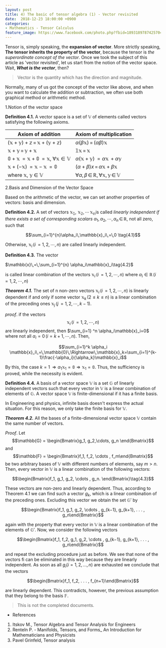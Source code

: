 ```yaml
---
layout: post
title: 4) The basic of tensor algebra (1) - Vector revisited
date:  2018-12-23 18:00:00 +0900
categories:
- Mathematics - Tensor Calculus
feature_image: https://www.facebook.com/photo.php?fbid=1893189787425704&set=a.1893187554092594&type=3&theater
---
```


Tensor is, simply speaking, the **expansion of vector**.  More strictly speaking, **The tensor inherits the property of the vector**, because the tensor is *the superordinate concept of the vector*. Once we took the subject of this article as 'vector revisited', let us start from the notion of the vector space. Wait, ***What is the vector***, then?

> Vector is the quantity which has the direction and magnitude.

Normally, many of us got the concept of the vector like above, and when you want to calculate the addition or subtraction, we often use both graphical method or arithmetic method.



 1.Notion of the vector space

**Definition 4.1.** A vector space is a set of $\mathbb{V}$ of elements called vectors satisfying the following axioms.

| Axiom of addition                                            | Axiom of multiplication                                      |
| ------------------------------------------------------------ | ------------------------------------------------------------ |
| $\mathbb{(x+y)+z}\,=\,\mathbb{x+(y+z)}$                      | $\alpha(\beta \mathbb{x})\,=\,(\alpha \beta)\mathbb{x}$      |
| $\mathbb{x} + \mathbb{y}\,=\,\mathbb{y} + \mathbb{x}$        | $\mathbb{1 x}\,=\,\mathbb{x}$                                |
| $\mathbb{0+x}\,=\mathbb{x+0}\,=\mathbb{x}$, $\forall \mathbb{x} \in \mathbb{V}$ | $\alpha(\mathbb{x+y})\,=\alpha\mathbb{x}\,+\alpha\mathbb{y}$ |
| $\mathbb{x+(-x)}\,=\mathbb{x-x}\,=\mathbb{0}$                | $(\alpha+\beta)x\,=\,\alpha\mathbb{x}+\beta\mathbb{x}$       |
| where $\mathbb{x}$,  $\mathbb{y}$ $\in$ $\mathbb{V}$         | $\forall \alpha,\,\beta\,\in\,\mathbb{R},\,\forall \mathbb{x},\,\mathbb{y}\,\in\,\mathbb{V}$ |

 2.Basis and Dimension of the Vector Space

Based on the arithmetic of the vector, we can set another properties of vectors: basis and dimension.

**Definition 4.2.** A set of vectors $\mathbb{x_1,\,\,x_2,\,\cdots\,x_n}​$ is called *linearly independent if there exists a set of corresponding scalars* ${\alpha}_1,\,{\alpha}_2,\,\cdots,\,{\alpha}_n\,\in\,\mathbb{R}​$, not all zero, such that

$$\sum_{i=1}^{n}\alpha_i\,\mathbb{x}_i\,=\,0 \tag{4.1}$$

Otherwise, $\mathbb{x}_i\,(i\,=1,2,\cdots,n)$ are called linearly independent.

**Definition 4.3.** The vector

$\mathbb{x}\,=\,\sum_{i=1}^{n} \alpha_i\mathbb{x}_i\tag{4.2}$

is called linear combination of the vectors $\mathbb{x}_i\,(i\,=1,2,\cdots,n)$ where $\alpha_i\in\mathbb{R}\, (i\,=1,2,\cdots,n)$

***Theorem 4.1.*** The set of n non-zero vectors $\mathbb{x}_i\,(i\,=1,2,\cdots,n)$ is linearly dependent if and only if some vector $\mathbb{x}_k\,(2≤k≤n)$ is a linear combination of the preceding ones $\mathbb{x}_j\,(j\,=1,2,\cdots,k-1)$.

*proof*. if the vectors $$\mathbb{x}_i\,(i\,=1,2,\cdots,n)$$ are linearly independent, then $\sum_{i=1} ^n \alpha_i\mathbb{x}_i=0$  where not all $\alpha_i=0\,(i=k+1,\cdots,n)$. Then,

$$\sum_{i=1}^k \alpha_i \mathbb{x}_i\,=\,\mathbb{0}\,\Rightarrow\,\mathbb{x}_k=\sum_{i=1}^{k-1}\frac{-\alpha_i}{\alpha_k}\mathbb{x}_i$$

By this, the case $k=1\,\Rightarrow \alpha_1 \mathbb{x}_1=\mathbb{0} \Rightarrow \mathbb{x}_1=\mathbb{0}$. Thus, the sufficiency is proved, while the necessity is evident.

**Definition 4.4.**  A basis of a vector space $\mathbb{V}$ is a set $\mathbb{G}$ of linearly independent vectors such that every vector in $\mathbb{V}$ is a linear combination of elements of $\mathbb{G}$. A vector space $\mathbb{V}$ is finite-dimensional if it has a finite basis.

In Engineering and physics, infinite basis doesn't express the actual situation. For this reason, we only take the finite basis for $\mathbb{V}$. 

***Theorem 4.2.*** All the bases of a finite-dimensional vector space $\mathbb{V}$ contain the same number of vectors.

*Proof*. Let $$\mathbb{G} = \begin{Bmatrix}g_1, g_2,\cdots, g_n \end{Bmatrix}$$ and $$\mathbb{F} = \begin{Bmatrix}f_1, f_2, \cdots , f_m\end{Bmatrix}$$ be two arbitrary bases of $\mathbb{V}$ with different numbers of elements, say $m >n$. Then, every vector in $\mathbb{V}$ is a linear combination of the following vectors:

$$\begin{Bmatrix}f_1, g_1, g_2, \cdots , g_n. \end{Bmatrix}\tag{4.3}$$

These vectors are non-zero and linearly dependent. Thus, according to Theorem 4.1 we can find such a vector $g_k$, which is a linear combination of the preceding ones. Excluding this vector we obtain the set $\mathbb{G}'$ by

$$\begin{Bmatrix}f_1, g_1, g_2, \cdots , g_{k−1}, g_{k+1}, . . . , g_n\end{Bmatrix}$$

again with the property that every vector in $\mathbb{V}$ is a linear combination of the elements of $\mathbb{G}'$. Now, we consider the following vectors

$$\begin{Bmatrix}f_1, f_2, g_1, g_2, \cdots , g_{k−1}, g_{k+1}, . . . , g_n\end{Bmatrix}$$

and repeat the excluding procedure just as before. We see that none of the vectors fi can be eliminated in this way because they are linearly independent. As soon as all $g_i (i = 1, 2, . . ., n)$ are exhausted we conclude that the vectors

$$\begin{Bmatrix}f_1, f_2, . . . , f_{n+1}\end{Bmatrix}$$

are linearly dependent. This contradicts, however, the previous assumption that they belong to the basis $\mathbb{F}$.



> This is not the completed documents.




* References

1. Itskov M., Tensor Algebra and Tensor Analysis for Engineers
2. Renteln P. - Manifolds, Tensors, and Forms_ An Introduction for Mathematicians and Physicists
3. Pavel Grinfeld, Tensor analysis

